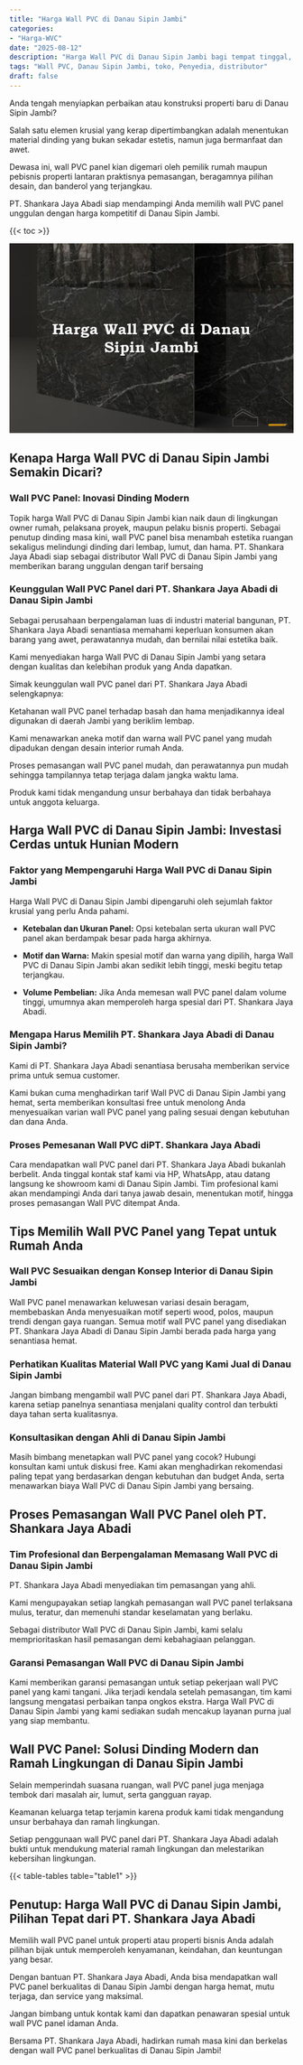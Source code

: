 ```yaml
---
title: "Harga Wall PVC di Danau Sipin Jambi"
categories: 
- "Harga-WVC"
date: "2025-08-12"
description: "Harga Wall PVC di Danau Sipin Jambi bagi tempat tinggal, office, dan toko. Produk berkualitas, beragam motif, pilihan warna menarik, dengan jasa pemasangan dikerjakan oleh tenaga ahli berpengalaman dan jaminan resmi!|Layanan penjualan Wall PVC di Danau Sipin Jambi bagi keperluan tempat tinggal, kantor, atau ritel, dengan material berkualitas dan pemasangan oleh tim berpengalaman serta garansi resmi.|Solusi Wall PVC di Danau Sipin Jambi yang terbukti untuk rumah, office, serta ritel, bersama produk berkualitas dan instalasi oleh tim berpengalaman serta kepastian resmi.|Penyediaan Wall PVC di Danau Sipin Jambi bagi hunian, kantor, serta toko, dengan material terbaik dan penempatan oleh tim berpengalaman, lengkap beserta garansi resmi.}"
tags: "Wall PVC, Danau Sipin Jambi, toko, Penyedia, distributor"
draft: false
---
```


Anda tengah menyiapkan perbaikan atau konstruksi properti baru di Danau Sipin Jambi?

Salah satu elemen krusial yang kerap dipertimbangkan adalah menentukan material dinding yang bukan sekadar estetis, namun juga bermanfaat dan awet.

Dewasa ini, wall PVC panel kian digemari oleh pemilik rumah maupun pebisnis properti lantaran praktisnya pemasangan, beragamnya pilihan desain, dan banderol yang terjangkau.

PT. Shankara Jaya Abadi siap mendampingi Anda memilih wall PVC panel unggulan dengan harga kompetitif di Danau Sipin Jambi.

{{< toc >}}

![Harga Wall PVC di Danau Sipin Jambi](/images/Harga-WVC/Harga-Wall-PVC-di-Danau-Sipin-Jambi.png)


## Kenapa Harga Wall PVC di Danau Sipin Jambi Semakin Dicari?

### Wall PVC Panel: Inovasi Dinding Modern

Topik harga Wall PVC di Danau Sipin Jambi kian naik daun di lingkungan owner rumah, pelaksana proyek, maupun pelaku bisnis properti. Sebagai penutup dinding masa kini, wall PVC panel bisa menambah estetika ruangan sekaligus melindungi dinding dari lembap, lumut, dan hama. PT. Shankara Jaya Abadi siap sebagai distributor Wall PVC di Danau Sipin Jambi yang memberikan barang unggulan dengan tarif bersaing

### Keunggulan Wall PVC Panel dari PT. Shankara Jaya Abadi di Danau Sipin Jambi

Sebagai perusahaan berpengalaman luas di industri material bangunan, PT. Shankara Jaya Abadi senantiasa memahami keperluan konsumen akan barang yang awet, perawatannya mudah, dan bernilai nilai estetika baik.

Kami menyediakan harga Wall PVC di Danau Sipin Jambi yang setara dengan kualitas dan kelebihan produk yang Anda dapatkan.

Simak keunggulan wall PVC panel dari PT. Shankara Jaya Abadi selengkapnya:

Ketahanan wall PVC panel terhadap basah dan hama menjadikannya ideal digunakan di daerah Jambi yang beriklim lembap.

Kami menawarkan aneka motif dan warna wall PVC panel yang mudah dipadukan dengan desain interior rumah Anda.

Proses pemasangan wall PVC panel mudah, dan perawatannya pun mudah sehingga tampilannya tetap terjaga dalam jangka waktu lama.

Produk kami tidak mengandung unsur berbahaya dan tidak berbahaya untuk anggota keluarga.

## Harga Wall PVC di Danau Sipin Jambi: Investasi Cerdas untuk Hunian Modern

### Faktor yang Mempengaruhi Harga Wall PVC di Danau Sipin Jambi

Harga Wall PVC di Danau Sipin Jambi dipengaruhi oleh sejumlah faktor krusial yang perlu Anda pahami.

- **Ketebalan dan Ukuran Panel:** Opsi ketebalan serta ukuran wall PVC panel akan berdampak besar pada harga akhirnya.

- **Motif dan Warna:** Makin spesial motif dan warna yang dipilih, harga Wall PVC di Danau Sipin Jambi akan sedikit lebih tinggi, meski begitu tetap terjangkau.

- **Volume Pembelian:** Jika Anda memesan wall PVC panel dalam volume tinggi, umumnya akan memperoleh harga spesial dari PT. Shankara Jaya Abadi.

### Mengapa Harus Memilih PT. Shankara Jaya Abadi di Danau Sipin Jambi?

Kami di PT. Shankara Jaya Abadi senantiasa berusaha memberikan service prima untuk semua customer.

Kami bukan cuma menghadirkan tarif Wall PVC di Danau Sipin Jambi yang hemat, serta memberikan konsultasi free untuk menolong Anda menyesuaikan varian wall PVC panel yang paling sesuai dengan kebutuhan dan dana Anda.

### Proses Pemesanan Wall PVC diPT. Shankara Jaya Abadi

Cara mendapatkan wall PVC panel dari PT. Shankara Jaya Abadi bukanlah berbelit. Anda tinggal kontak staf kami via HP, WhatsApp, atau datang langsung ke showroom kami di Danau Sipin Jambi. Tim profesional kami akan mendampingi Anda dari tanya jawab desain, menentukan motif, hingga proses pemasangan Wall PVC ditempat Anda.

## Tips Memilih Wall PVC Panel yang Tepat untuk Rumah Anda

### Wall PVC Sesuaikan dengan Konsep Interior di Danau Sipin Jambi

Wall PVC panel menawarkan keluwesan variasi desain beragam, membebaskan Anda menyesuaikan motif seperti wood, polos, maupun trendi dengan gaya ruangan. Semua motif wall PVC panel yang disediakan PT. Shankara Jaya Abadi di Danau Sipin Jambi berada pada harga yang senantiasa hemat.

### Perhatikan Kualitas Material Wall PVC yang Kami Jual di Danau Sipin Jambi

Jangan bimbang mengambil wall PVC panel dari PT. Shankara Jaya Abadi, karena setiap panelnya senantiasa menjalani quality control dan terbukti daya tahan serta kualitasnya.

### Konsultasikan dengan Ahli di Danau Sipin Jambi

Masih bimbang menetapkan wall PVC panel yang cocok? Hubungi konsultan kami untuk diskusi free. Kami akan menghadirkan rekomendasi paling tepat yang berdasarkan dengan kebutuhan dan budget Anda, serta menawarkan biaya Wall PVC di Danau Sipin Jambi yang bersaing.

## Proses Pemasangan Wall PVC Panel oleh PT. Shankara Jaya Abadi

### Tim Profesional dan Berpengalaman Memasang Wall PVC di Danau Sipin Jambi

PT. Shankara Jaya Abadi menyediakan tim pemasangan yang ahli.

Kami mengupayakan setiap langkah pemasangan wall PVC panel terlaksana mulus, teratur, dan memenuhi standar keselamatan yang berlaku.

Sebagai distributor Wall PVC di Danau Sipin Jambi, kami selalu memprioritaskan hasil pemasangan demi kebahagiaan pelanggan.

### Garansi Pemasangan Wall PVC di Danau Sipin Jambi

Kami memberikan garansi pemasangan untuk setiap pekerjaan wall PVC panel yang kami tangani. Jika terjadi kendala setelah pemasangan, tim kami langsung mengatasi perbaikan tanpa ongkos ekstra. Harga Wall PVC di Danau Sipin Jambi yang kami sediakan sudah mencakup layanan purna jual yang siap membantu.

## Wall PVC Panel: Solusi Dinding Modern dan Ramah Lingkungan di Danau Sipin Jambi

Selain memperindah suasana ruangan, wall PVC panel juga menjaga tembok dari masalah air, lumut, serta gangguan rayap.

Keamanan keluarga tetap terjamin karena produk kami tidak mengandung unsur berbahaya dan ramah lingkungan.

Setiap penggunaan wall PVC panel dari PT. Shankara Jaya Abadi adalah bukti untuk mendukung material ramah lingkungan dan melestarikan kebersihan lingkungan.

{{< table-tables table="table1" >}}

## Penutup: Harga Wall PVC di Danau Sipin Jambi, Pilihan Tepat dari PT. Shankara Jaya Abadi

Memilih wall PVC panel untuk properti atau properti bisnis Anda adalah pilihan bijak untuk memperoleh kenyamanan, keindahan, dan keuntungan yang besar.

Dengan bantuan PT. Shankara Jaya Abadi, Anda bisa mendapatkan wall PVC panel berkualitas di Danau Sipin Jambi dengan harga hemat, mutu terjaga, dan service yang maksimal.

Jangan bimbang untuk kontak kami dan dapatkan penawaran spesial untuk wall PVC panel idaman Anda.

Bersama PT. Shankara Jaya Abadi, hadirkan rumah masa kini dan berkelas dengan wall PVC panel berkualitas di Danau Sipin Jambi!